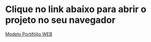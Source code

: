 <h1> Clique no link abaixo para abrir o projeto no seu navegador </h1>
<a href="https://lucasalbuquerque04.github.io/modelo-portifolio/" target="_blank">Modelo Portifólio WEB</a>
